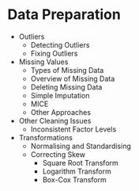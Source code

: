 # Data Preparation

- Outliers
	* Detecting Outliers
	* Fixing Outliers
- Missing Values
	* Types of Missing Data
	* Overview of Missing Data
	* Deleting Missing Data
	* Simple Imputation
	* MICE
	* Other Approaches
- Other Cleaning Issues
	* Inconsistent Factor Levels
- Transformations
	* Normalising and Standardising
	* Correcting Skew
		- Square Root Transform
		- Logarithm Transform
		- Box-Cox Transform
